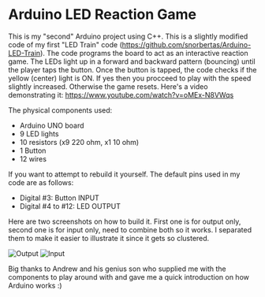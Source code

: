 # Arduino LED Reaction Game

This is my "second" Arduino project using C++. This is a slightly modified code of my first "LED Train" code (https://github.com/snorbertas/Arduino-LED-Train). The code programs the board to act as an interactive reaction game. The LEDs light up in a forward and backward pattern (bouncing) until the player taps the button. Once the button is tapped, the code checks if the yellow (center) light is ON. If yes then you procceed to play with the speed slightly increased. Otherwise the game resets. Here's a video demonstrating it: https://www.youtube.com/watch?v=oMEx-N8VWqs

The physical components used:
  - Arduino UNO board
  - 9 LED lights
  - 10 resistors (x9 220 ohm, x1 10 ohm)
  - 1 Button
  - 12 wires
  
If you want to attempt to rebuild it yourself. The default pins used in my code are as follows:
  - Digital #3: Button INPUT
  - Digital #4 to #12: LED OUTPUT

Here are two screenshots on how to build it. First one is for output only, second one is for input only, need to combine both so it works. I separated them to make it easier to illustrate it since it gets so clustered.

![Output](https://puu.sh/viR8t.png)
![Input](https://puu.sh/viRRI.png)

Big thanks to Andrew and his genius son who supplied me with the components to play around with and gave me a quick introduction on how Arduino works :)
